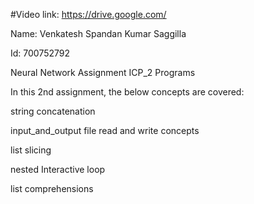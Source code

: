 #Video link: https://drive.google.com/

Name: Venkatesh Spandan Kumar Saggilla

Id: 700752792

Neural Network Assignment ICP_2 Programs

In this 2nd assignment, the below concepts are covered:

string concatenation

input_and_output file read and write concepts

list slicing

nested Interactive loop

list comprehensions
